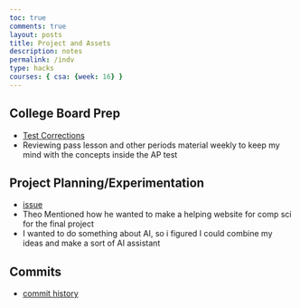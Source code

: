 ```yaml
---
toc: true
comments: true
layout: posts
title: Project and Assets
description: notes
permalink: /indv
type: hacks
courses: { csa: {week: 16} }
---
```


## College Board Prep
- [Test Corrections]({{site.baseurl}}/MCQ2)
- Reviewing pass lesson and other periods material weekly to keep my mind with the concepts inside the AP test

## Project Planning/Experimentation
- [issue](https://github.com/FTTJLR/csPrepBackend/issues/1)
- Theo Mentioned how he wanted to make a helping website for comp sci for the final project
- I wanted to do something about AI, so i figured I could combine my ideas and make a sort of AI assistant

## Commits
- [commit history](https://github.com/F1nnC)